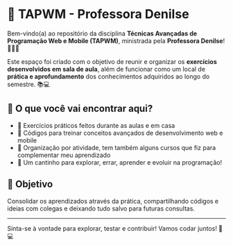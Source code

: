 # 📘 TAPWM - Professora Denilse

Bem-vindo(a) ao repositório da disciplina **Técnicas Avançadas de Programação Web e Mobile (TAPWM)**, ministrada pela **Professora Denilse**! 👩‍🏫✨

Este espaço foi criado com o objetivo de reunir e organizar os **exercícios desenvolvidos em sala de aula**, além de funcionar como um local de **prática e aprofundamento** dos conhecimentos adquiridos ao longo do semestre. 📚💻

## 🔧 O que você vai encontrar aqui?

- 🧪 Exercícios práticos feitos durante as aulas e em casa 
- 🧠 Códigos para treinar conceitos avançados de desenvolvimento web e mobile  
- 📁 Organização por atividade, tem também alguns cursos que fiz para complementar meu aprendizado
- 🚀 Um cantinho para explorar, errar, aprender e evoluir na programação!

## 🎯 Objetivo

Consolidar os aprendizados através da prática, compartilhando códigos e ideias com colegas e deixando tudo salvo para futuras consultas.

---

Sinta-se à vontade para explorar, testar e contribuir! Vamos codar juntos! 🤝💻
